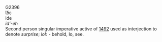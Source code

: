 <body>
  <p>G2396<br>  ἴδε  <br> ide  <br><i>id‘-eh </i><br>Second person singular imperative active of <a href="g1492.htm">1492</a>  used as interjection to denote <i>surprise</i>; <i>lo!</i>: - behold, lo, see.<br></p>
 </body>